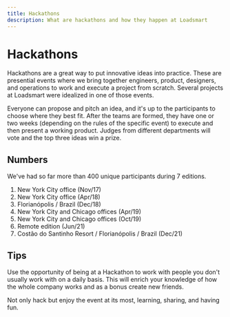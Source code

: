 ```yaml
---
title: Hackathons
description: What are hackathons and how they happen at Loadsmart
---
```


# Hackathons

Hackathons are a great way to put innovative ideas into practice.
These are presential events where we bring together engineers, product, designers, and operations to work and execute a project from scratch.
Several projects at Loadsmart were idealized in one of those events.

Everyone can propose and pitch an idea, and it's up to the participants to choose where they best fit.
After the teams are formed, they have one or two weeks (depending on the rules of the specific event) to execute and then present a working product.
Judges from different departments will vote and the top three ideas win a prize.

## Numbers

We've had so far more than 400 unique participants during 7 editions.

1. New York City office (Nov/17)
2. New York City office (Apr/18)
3. Florianópolis / Brazil (Dec/18)
4. New York City and Chicago offices (Apr/19)
5. New York City and Chicago offices (Oct/19)
6. Remote edition (Jun/21)
7. Costão do Santinho Resort / Florianópolis / Brazil (Dec/21)

## Tips

Use the opportunity of being at a Hackathon to work with people you don't usually work with on a daily basis.
This will enrich your knowledge of how the whole company works and as a bonus create new friends.

Not only hack but enjoy the event at its most, learning, sharing, and having fun.
